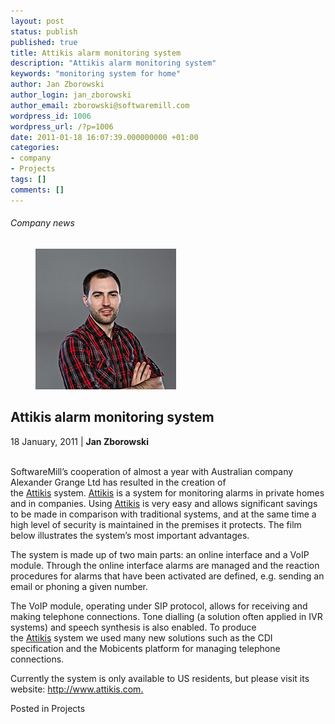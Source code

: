 ```yaml
---
layout: post
status: publish
published: true
title: Attikis alarm monitoring system
description: "Attikis alarm monitoring system"
keywords: "monitoring system for home"
author: Jan Zborowski
author_login: jan_zborowski
author_email: zborowski@softwaremill.com
wordpress_id: 1006
wordpress_url: /?p=1006
date: 2011-01-18 16:07:39.000000000 +01:00
categories:
- company
- Projects
tags: []
comments: []
---
```


<h6>Company news</h6>
<div class="post-header clearfix">
<figure><div class="image"><img src="/img/members/zborowski.jpg" alt="Jan Zborowski"></div></figure><div class="title">
<h2 class="font-dark-blue font-normal">Attikis alarm monitoring system</h2>18 January, 2011 | <b>Jan Zborowski</b><br><br>
</div>
</div>
<div class="post-rows"><div class="text">
<p id="Postyarchiwalne-Attikisalarmmonitoringsystem">SoftwareMill’s cooperation of almost a year with Australian company Alexander Grange Ltd has resulted in the creation of the <a href="http://www.attikis.com/index.html" rel="nofollow">Attikis</a> system. <a href="http://www.attikis.com/index.html" rel="nofollow">Attikis</a> is a system for monitoring alarms in private homes and in companies. Using <a href="http://attikis.com/" rel="nofollow">Attikis</a> is very easy and allows significant savings to be made in comparison with traditional systems, and at the same time a high level of security is maintained in the premises it protects. The film below illustrates the system’s most important advantages.</p>
<p>The system is made up of two main parts: an online interface and a VoIP module. Through the online interface alarms are managed and the reaction procedures for alarms that have been activated are defined, e.g. sending an email or phoning a given number.</p>
<p>The VoIP module, operating under SIP protocol, allows for receiving and making telephone connections. Tone dialling (a solution often applied in IVR systems) and speech synthesis is also enabled. To produce the <a href="http://attikis.com/" rel="nofollow">Attikis</a> system we used many new solutions such as the CDI specification and the Mobicents platform for managing telephone connections.</p>
<p>Currently the system is only available to US residents, but please visit its website: <a href="http://www.attikis.com/" rel="nofollow">http://www.attikis.com</a><a href="http://www.attikis.com/index.html" rel="nofollow">.</a></p>
</div></div>
<div class="post-footer">Posted in Projects</div>
